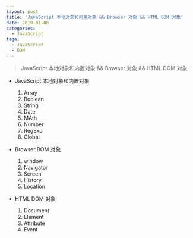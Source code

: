 ```yaml
---
layout: post
title: 'JavaScript 本地对象和内置对象 && Browser 对象 && HTML DOM 对象'
date: 2019-01-08
categories:
  - JavaScript
taga:
  - JavaScript
  - DOM
---
```


> JavaScript 本地对象和内置对象 && Browser 对象 && HTML DOM 对象

- JavaScript 本地对象和内置对象

  1. Array
  2. Boolean
  3. String
  4. Date
  5. MAth
  6. Number
  7. RegExp
  8. Global

- Browser BOM 对象

  1. window
  2. Navigator
  3. Screen
  4. History
  5. Location

- HTML DOM 对象
  1. Document
  2. Element
  3. Attribute
  4. Event
